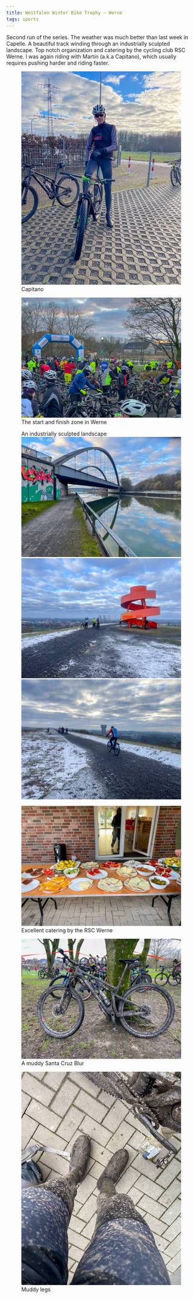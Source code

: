 ```yaml
---
title: Westfalen Winter Bike Trophy – Werne
tags: sports
---
```

Second run of the series. The weather was much better than last week in Capelle. A beautiful track winding through an industrially sculpted landscape. Top notch organization and catering by the cycling club RSC Werne.  I was again riding with Martin (a.k.a Capitano), which usually requires pushing harder and riding faster.

<figure>
<img src="/img/sports/IMG_6896.jpg" alt="My cycling mate Martin on his hardtail Mountain Bike">
<figcaption>Capitano</figcaption>
</figure>

<figure>
<img src="/img/sports/IMG_6884.jpg">
<figcaption>The start and finish zone in Werne</figcaption>
</figure>

<figure>
<figcaption>An industrially sculpted landscape</figcaption>
<img src="/img/sports/IMG_6886.jpg">
<img src="/img/sports/IMG_6888.jpg">
<img src="/img/sports/IMG_6889.jpg">
</figure>

<figure>
<img src="/img/sports/IMG_6893.jpg">
<figcaption>Excellent catering by the RSC Werne</figcaption>
</figure>

<figure>
<img src="/img/sports/IMG_6898.jpg">
<figcaption>A muddy Santa Cruz Blur</figcaption>
</figure>

<figure>
<img src="/img/sports/IMG_6899.jpg">
<figcaption>Muddy legs</figcaption>
</figure>



